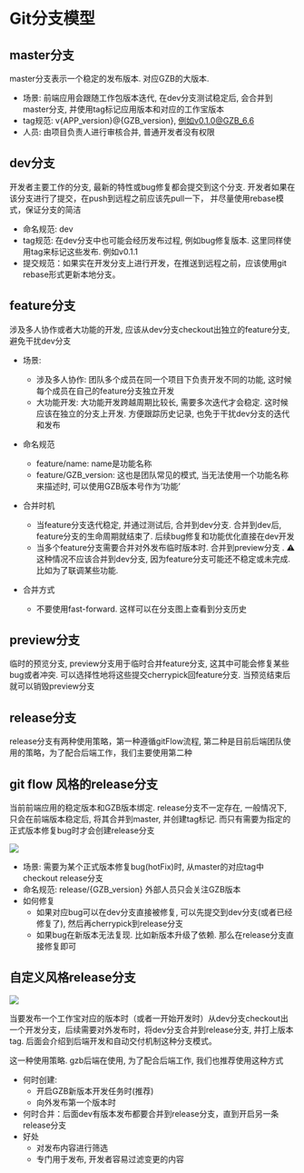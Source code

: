 # Git分支模型

## master分支
master分支表示一个稳定的发布版本. 对应GZB的大版本.

+ 场景: 前端应用会跟随工作包版本迭代, 在dev分支测试稳定后, 会合并到master分支, 并使用tag标记应用版本和对应的工作宝版本
+ tag规范: v{APP_version}@{GZB_version}, 例如v0.1.0@GZB_6.6
+ 人员: 由项目负责人进行审核合并, 普通开发者没有权限

## dev分支
开发者主要工作的分支, 最新的特性或bug修复都会提交到这个分支. 开发者如果在该分支进行了提交，在push到远程之前应该先pull一下， 并尽量使用rebase模式，保证分支的简洁

+ 命名规范: dev
+ tag规范: 在dev分支中也可能会经历发布过程, 例如bug修复版本. 这里同样使用tag来标记这些发布. 例如v0.1.1
+ 提交规范：如果实在开发分支上进行开发，在推送到远程之前，应该使用git rebase形式更新本地分支。

## feature分支
涉及多人协作或者大功能的开发, 应该从dev分支checkout出独立的feature分支, 避免干扰dev分支

+ 场景:

    - 涉及多人协作: 团队多个成员在同一个项目下负责开发不同的功能, 这时候每个成员在自己的feature分支独立开发
    - 大功能开发: 大功能开发跨越周期比较长, 需要多次迭代才会稳定. 这时候应该在独立的分支上开发. 方便跟踪历史记录, 也免于干扰dev分支的迭代和发布
+ 命名规范

    - feature/name: name是功能名称
    - feature/GZB_version: 这也是团队常见的模式, 当无法使用一个功能名称来描述时, 可以使用GZB版本号作为’功能’
+ 合并时机

    - 当feature分支迭代稳定, 并通过测试后, 合并到dev分支. 合并到dev后, feature分支的生命周期就结束了. 后续bug修复和功能优化直接在dev开发
    - 当多个feature分支需要合并对外发布临时版本时. 合并到preview分支 . ⚠️这种情况不应该合并到dev分支, 因为feature分支可能还不稳定或未完成. 比如为了联调某些功能.
+ 合并方式

    - 不要使用fast-forward. 这样可以在分支图上查看到分支历史

## preview分支
临时的预览分支, preview分支用于临时合并feature分支, 这其中可能会修复某些bug或者冲突. 可以选择性地将这些提交cherrypick回feature分支. 当预览结束后就可以销毁preview分支

## release分支
release分支有两种使用策略，第一种遵循gitFlow流程, 第二种是目前后端团队使用的策略，为了配合后端工作，我们主要使用第二种

## git flow 风格的release分支
当前前端应用的稳定版本和GZB版本绑定. release分支不一定存在, 一般情况下, 只会在前端版本稳定后, 将其合并到master, 并创建tag标记. 而只有需要为指定的正式版本修复bug时才会创建release分支

![](/images/1.png)

+ 场景: 需要为某个正式版本修复bug(hotFix)时, 从master的对应tag中checkout release分支
+ 命名规范: release/{GZB_version} 外部人员只会关注GZB版本
+ 如何修复
    - 如果对应bug可以在dev分支直接被修复, 可以先提交到dev分支(或者已经修复了), 然后再cherrypick到release分支
    - 如果bug在新版本无法复现. 比如新版本升级了依赖. 那么在release分支直接修复即可

## 自定义风格release分支

![](/images/2.png)

当要发布一个工作宝对应的版本时（或者一开始开发时）从dev分支checkout出一个开发分支，后续需要对外发布时，将dev分支合并到release分支, 并打上版本tag. 后面会介绍到后端开发和自动交付机制这种分支模式。

这一种使用策略. gzb后端在使用, 为了配合后端工作, 我们也推荐使用这种方式

+ 何时创建:
    - 开启GZB新版本开发任务时(推荐)
    - 向外发布第一个版本时
+ 何时合并：后面dev有版本发布都要合并到release分支，直到开启另一条release分支
+ 好处
    - 对发布内容进行筛选
    - 专门用于发布, 开发者容易过滤变更的内容



